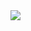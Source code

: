 <div>
  <img src="https://mblogthumb-phinf.pstatic.net/MjAyMDA4MTJfMjIx/MDAxNTk3MjM2NTM4MzE2.oW5DJvVHFQD9oVD_qON_BqLj82ioAvr5nP7gn5dqeWcg.CqZ2YBhk0G4zH_8Y5y3g4dLIOIIYK-411ZgvGzYivnog.JPEG.thfwl4514/IMG_1889.JPG?type=w800" />
</div>
